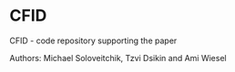 # CFID
CFID - code repository supporting the paper


Authors: Michael Soloveitchik, Tzvi Dsikin and Ami Wiesel
